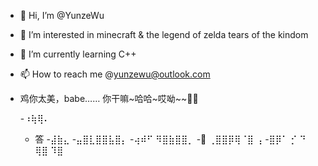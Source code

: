 - 👋 Hi, I’m @YunzeWu
- 👀 I’m interested in minecraft & the legend of zelda tears of the kindom
- 🌱 I’m currently learning C++
- 📫 How to reach me @yunzewu@outlook.com
- 鸡你太美，babe…… 你干嘛~哈哈~哎呦~~🏀🐔




  -⠰⢷⢿⠄
  - 答
  -⣼⣷⣄
  -⣤⣿⣇⣿⣿⣧⣿⡄
  -⢴⠾⠋ ⠻⣿⣷⣿⣿⡀
  -🏀 ⢀⣿⣿⡿⢿⠈⣿ ⢠
  -⣿⡿⠁ ⡊ ⠙ ⢿⣿ ⠹⣿

<!---
YunzeWu/YunzeWu is a ✨ special ✨ repository because its `README.md` (this file) appears on your GitHub profile.
You can click the Preview link to take a look at your changes.
--->
